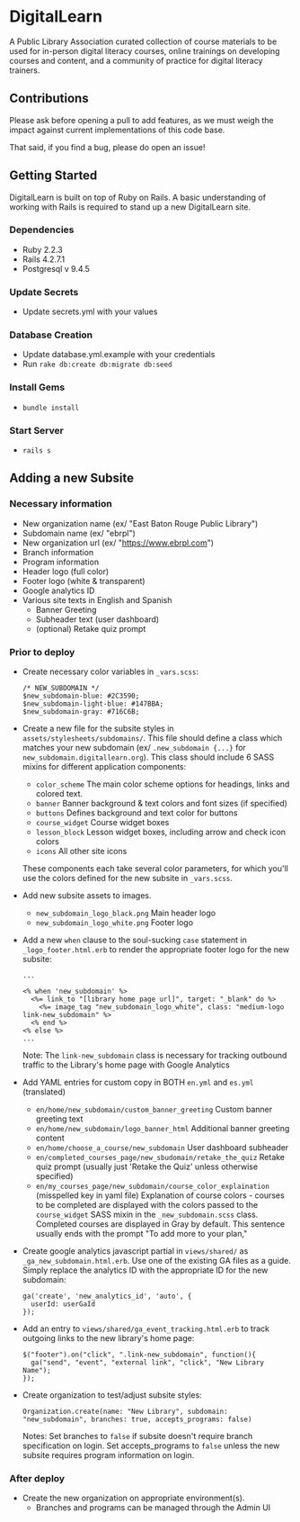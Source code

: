 # DigitalLearn

A Public Library Association curated collection of course materials to be used for in-person
digital literacy courses, online trainings on developing courses and content, and a community of
practice for digital literacy trainers.

## Contributions

Please ask before opening a pull to add features, as we must weigh the impact against current
implementations of this code base.

That said, if you find a bug, please do open an issue!

## Getting Started

DigitalLearn is built on top of Ruby on Rails.  A basic understanding of working with Rails is
required to stand up a new DigitalLearn site.

### Dependencies

* Ruby 2.2.3
* Rails 4.2.7.1
* Postgresql v 9.4.5

### Update Secrets

* Update secrets.yml with your values

### Database Creation

* Update database.yml.example with your credentials
* Run `rake db:create db:migrate db:seed`

### Install Gems

* `bundle install`

### Start Server

* `rails s`

## Adding a new Subsite

### Necessary information

* New organization name (ex/ "East Baton Rouge Public Library")
* Subdomain name (ex/ "ebrpl")
* New organization url (ex/ "https://www.ebrpl.com")
* Branch information
* Program information
* Header logo (full color)
* Footer logo (white & transparent)
* Google analytics ID
* Various site texts in English and Spanish
  - Banner Greeting
  - Subheader text (user dashboard)
  - (optional) Retake quiz prompt

### Prior to deploy

* Create necessary color variables in `_vars.scss`:

  ```
  /* NEW_SUBDOMAIN */
  $new_subdomain-blue: #2C3590;
  $new_subdomain-light-blue: #147BBA;
  $new_subdomain-gray: #716C6B;
  ```

* Create a new file for the subsite styles in `assets/stylesheets/subdomains/`. This file should define a class which matches your new subdomain (ex/ `.new_subdomain {...}` for `new_subdomain.digitallearn.org`). This class should include 6 SASS mixins for different application components:
  - `color_scheme` The main color scheme options for headings, links and colored text.
  - `banner` Banner background & text colors and font sizes (if specified)
  - `buttons` Defines background and text color for buttons
  - `course_widget` Course widget boxes
  - `lesson_block` Lesson widget boxes, including arrow and check icon colors
  - `icons` All other site icons

  These components each take several color parameters, for which you'll use the colors defined for the new subsite in `_vars.scss`.

* Add new subsite assets to images.
  - `new_subdomain_logo_black.png` Main header logo
  - `new_subdomain_logo_white.png` Footer logo

* Add a new `when` clause to the soul-sucking `case` statement in `_logo_footer.html.erb` to render the appropriate footer logo for the new subsite:
  ```
  ...

  <% when 'new_subdomain' %>
    <%= link_to "[library home page url]", target: "_blank" do %>
      <%= image_tag "new_subdomain_logo_white", class: "medium-logo link-new_subdomain" %>
    <% end %>
  <% else %>
  ...

  ```
  Note: The `link-new_subdomain` class is necessary for tracking outbound traffic to the Library's home page with Google Analytics

* Add YAML entries for custom copy in BOTH `en.yml` and `es.yml` (translated)
  - `en/home/new_subdomain/custom_banner_greeting` Custom banner greeting text
  - `en/home/new_subdomain/logo_banner_html` Additional banner greeting content
  - `en/home/choose_a_course/new_subdomain` User dashboard subheader
  - `en/completed_courses_page/new_sbudomain/retake_the_quiz` Retake quiz prompt (usually just 'Retake the Quiz' unless otherwise specified)
  - `en/my_courses_page/new_subdomain/course_color_explaination` (misspelled key in yaml file) Explanation of course colors - courses to be completed are displayed with the colors passed to the `course_widget` SASS mixin in the `_new_subdomain.scss` class. Completed courses are displayed in Gray by default. This sentence usually ends with the prompt "To add more to your plan,"

* Create google analytics javascript partial in `views/shared/` as `_ga_new_subdomain.html.erb`. Use one of the existing GA files as a guide. Simply replace the analytics ID with the appropriate ID for the new subdomain:
  ```
  ga('create', 'new_analytics_id', 'auto', {
    userId: userGaId
  });
  ```

* Add an entry to `views/shared/ga_event_tracking.html.erb` to track outgoing links to the new library's home page:
  ```
  $("footer").on("click", ".link-new_subdomain", function(){
    ga("send", "event", "external link", "click", "New Library Name");
  });
  ```

* Create organization to test/adjust subsite styles:
  ```
  Organization.create(name: "New Library", subdomain: "new_subdomain", branches: true, accepts_programs: false)
  ```

  Notes: Set branches to `false` if subsite doesn't require branch specification on login. Set accepts_programs to `false` unless the new subsite requires program information on login.

### After deploy

* Create the new organization on appropriate environment(s).
  - Branches and programs can be managed through the Admin UI